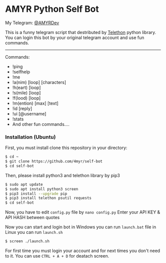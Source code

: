 # AMYR Python Self Bot
My Telegram: [@AMYRDev](https://t.me/amyrdev)

This is a funny telegram script that destributed by [Telethon](https://github.com/LonamiWebs/Telethon) python library.
You can login this bot by your original telegram account and use fun commands.

---
Commands:
  - !ping
  - !selfhelp
  - !me
  - !a(nim) [loop] [characters]
  - !h(eart) [loop]
  -	!s(mile) [loop]
  -	!f(lood) [loop]
  - !m(ention) [max] [text]
  - !id [reply]
  - !ui [@username]
  - !stats
  - And other fun commands....

### Installation (Ubuntu)

First, you must install clone this repository in your directory:
```sh
$ cd ~
$ git clone https://github.com/4myr/self-bot
$ cd self-bot
```

Then, please install python3 and telethon library by pip3
```sh
$ sudo apt update
$ sudo apt install python3 screen
$ pip3 install --upgrade pip
$ pip3 install telethon psutil requests
$ cd self-bot
```

Now, you have to edit `config.py` file by `nano config.py` 
Enter your API KEY & API HASH between quotes

Now you can start and login bot
in Windows you can run `launch.bat` file
in Linux you can run `launch.sh`
```sh
$ screen ./launch.sh
```

For first time you must login your account and for next times you don't need to it.
You can use `CTRL + A + D` for deatach screen.
